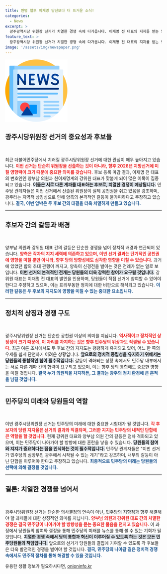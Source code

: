 ```yaml
---
title: 찐명 혈투 이재명 당선보다 더 뜨거운 소식!
categories:
  - News
excerpt: >
  광주광역시당 위원장 선거가 치열한 경쟁 속에 다가옵니다. 이재명 전 대표의 지지를 받는 양부남 의원과 친이재명계 강위원 대표가 맞붙으며 당내 갈등이 고조되고 있습니다. 이 선거는 공천권을 쥐는 중요한 자리를 두고 벌어지는 치열한 혈투로, 과거 이력과 날선 신경전이 긴장감을 더하고 있습니다. 과연 민주당의 미래는 이번 선거를 통해 어떻게 달라질까요?
feature_text: >
  광주광역시당 위원장 선거가 치열한 경쟁 속에 다가옵니다. 이재명 전 대표의 지지를 받는 양부남 의원과 친이재명계 강위원 대표가 맞붙으며 당내 갈등이 고조되고 있습니다. 이 선거는 공천권을 쥐는 중요한 자리를 두고 벌어지는 치열한 혈투로, 과거 이력과 날선 신경전이 긴장감을 더하고 있습니다. 과연 민주당의 미래는 이번 선거를 통해 어떻게 달라질까요?
image: '/assets/img/newspaper.png'
---
```


<p><img src="/assets/img/newspaper.png" alt="kimp 속보" /></p>

<h2 data-ke-size="size26">광주시당위원장 선거의 중요성과 후보들</h2>

<p data-ke-size="size16">&nbsp;</p>

<p>최근 더불어민주당에서 치러질 광주시당위원장 선거에 대한 관심이 매우 높아지고 있습니다. <b><span style="color: #ee2323;">이번 선거는 단순히 위원장을 선출하는 것이 아니라, 향후 2026년 지방선거에 미칠 영향력이 크기 때문에 중요한 의미를 갖습니다.</span></b> 후보 등록 마감 결과, 이재명 전 대표의 변호인인 양부남 의원과 친이재명계의 강위원 대표가 맞붙게 되어 많은 이목이 집중되고 있습니다. <b><span style="background-color: #21538527;">이들은 서로 다른 계파를 대표하는 후보로, 치열한 경쟁이 예상됩니다.</span></b> 민주당 관계자들은 이번 선거에서 선출된 위원장이 실제 공천권을 쥐고 있음을 강조하며, 광주라는 지역적 상징성으로 인해 양측의 본격적인 갈등이 불가피하다고 주장하고 있습니다. <b><span style="color: #1a5490;">결국, 이번 압박은 두 후보 간의 대결을 더욱 치열하게 만들고 있습니다.</span></b></p>

<hr>

<h2 data-ke-size="size26">후보자 간의 갈등과 배경</h2>

<p data-ke-size="size16">&nbsp;</p>

<p>양부남 의원과 강위원 대표 간의 갈등은 단순한 경쟁을 넘어 정치적 배경과 연관되어 있습니다. <b><span style="color: #ee2323;">양측은 각자의 지지 세력에 의존하고 있으며, 이번 선거 결과는 단기적인 공천권에 영향을 미칠 뿐만 아니라, 향후 당의 방향성에도 심각한 영향을 미칠 수 있습니다.</span></b> 과거에 있었던 합의 추대 관행이 깨지고, 양측이 신경전을 벌이는 것은 전례가 없는 일로 보입니다. <b><span style="background-color: #21538527;">이번 선거의 본격적인 전개는 당원들의 더욱 강력한 참여가 요구될 것입니다.</span></b> 강위원 대표는 이재명 전 대표의 발언을 인용하며, 당원들이 직접 선거에 참여할 수 있어야 한다고 주장하고 있으며, 이는 표리부동한 정치에 대한 비판으로 해석되고 있습니다. <b><span style="color: #1a5490;">이러한 갈등은 두 후보의 지지도에 영향을 미칠 수 있는 중대한 요소입니다.</span></b></p>

<hr>

<h2 data-ke-size="size26">정치적 상징과 경쟁 구도</h2>

<p data-ke-size="size16">&nbsp;</p>

<p>광주시당위원장 선거는 단순한 공천권 이상의 의미를 지닙니다. <b><span style="color: #ee2323;">역사적이고 정치적인 상징성이 크기 때문에, 이 자리를 차지하는 것은 향후 민주당의 위상과도 직결될 수 있습니다.</span></b> 최근 여론 조사에서도 두 후보 간의 지지도는 팽팽하게 유지되고 있어, 어느 한 쪽의 우세를 쉽게 단언하기 어려운 상황입니다. <b><span style="background-color: #21538527;">앞으로의 정치적 중립성을 유지하기 위해서는 당원들의 통합적인 힘이 필수적입니다.</span></b> 갈등이 격화되는 상황 속에서도 민주당 내부에서는 서로 다른 계파 간의 협력이 요구되고 있으며, 이는 향후 당의 통합에도 중요한 영향을 미칠 것입니다. <b><span style="color: #1a5490;">결국 누가 의원직을 차지하든, 그 결과는 광주의 정치 환경에 큰 흔적을 남길 것입니다.</span></b></p>

<hr>

<h2 data-ke-size="size26">민주당의 미래와 당원들의 역할</h2>

<p data-ke-size="size16">&nbsp;</p>

<p>이번 광주시당위원장 선거는 민주당의 미래에 대한 중요한 시험대가 될 것입니다. <b><span style="color: #ee2323;">각 후보자의 당원 지지율은 선거의 결과와 직결되며, 그러한 지지는 민주당의 내적인 단합에 큰 역할을 할 것입니다.</span></b> 현재 강위원 대표와 양부남 의원 간의 갈등은 점차 격화되고 있으며, 이는 민주당이 나아가야 할 방향에 대한 혼란을 낳을 수 있습니다. <b><span style="background-color: #21538527;">당원들의 참여와 지지가 중요하다는 점을 인식하는 것이 필수적입니다.</span></b> 민주당 관계자들은 "이번 선거가 민주당의 심장부인 광주에서 시작될 수 있는 계기"라고 강조하며, 내부의 갈등이 아닌 단합을 이루어야 한다고 주장하고 있습니다. <b><span style="color: #1a5490;">최종적으로 민주당의 미래는 당원들의 선택에 의해 결정될 것입니다.</span></b></p>

<hr>

<h2 data-ke-size="size26">결론: 치열한 경쟁을 넘어서</h2>

<p data-ke-size="size16">&nbsp;</p>

<p>광주시당위원장 선거는 단순한 의사결정의 연속이 아닌, 민주당의 지향점과 향후 해결해야 할 과제들에 대한 상징적인 의미를 지닙니다. <b><span style="color: #ee2323;">양부남 의원과 강위원 대표 간의 치열한 경쟁은 결국 민주당이 나아가야 할 방향성을 묻는 중요한 물음을 던지고 있습니다.</span></b> 이 과정에서 당원들의 참여와 결정을 통해 민주당의 미래를 뉴스를 통해 볼 수 있는 기회가 될 것입니다. <b><span style="background-color: #21538527;">치열한 경쟁 속에서 당의 통합과 혁신이 이루어질 수 있도록 하는 것은 모든 민주당원들의 책임입니다.</span></b> 앞으로의 선거가 당원들의 결집에 기여할 수 있도록 각 후보들은 더욱 발전적인 경쟁을 벌여야 할 것입니다. <b><span style="color: #1a5490;">결국, 민주당의 나아갈 길은 정치적 경쟁 속에서도 민주적 절차를 통해 해결할 수 있을 것입니다.</span></b></p>
유용한 생활 정보가 필요하시다면, <a href="https://onioninfo.kr" rel="dofollow">onioninfo.kr</a>


